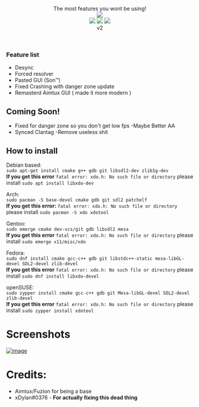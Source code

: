 <p align="center">
  The most features you wont be using! <br>
  <img src="https://flat.badgen.net/badge/VAC/Undetected./green?icon=terminal"><br>
  <img src="https://forthebadge.com/images/badges/made-with-c.svg">
  <img src="https://forthebadge.com/images/badges/made-with-c-plus-plus.svg">
<img src="https://i.ibb.co/YjHMLYd/niggatoni.png"><br>v2
</p> <br>

### Feature list <br>

- Desync
- Forced resolver
- Pasted GUI (Son:tm:)
- Fixed Crashing with danger zone update
- Remasterd Aimtux GUI ( made it more modern )

## Coming Soon!
- Fixed for danger zone so you don't get low fps
-Maybe Better AA
- Synced Clantag
-Remove useless shit 

## How to install <br>




Debian based: <br>
```sudo apt-get install cmake g++ gdb git libsdl2-dev zlib1g-dev```<br> 
  **If you get this error** `fatal error: xdo.h: No such file or directory` please install ```sudo apt install libxdo-dev```

Arch: <br>
```sudo pacman -S base-devel cmake gdb git sdl2 patchelf``` <br> 
**If you get this error:** `fatal error: xdo.h: No such file or directory` please install ```sudo pacman -S xdo xdotool``` 

Gentoo: <br>
```sudo emerge cmake dev-vcs/git gdb libsdl2 mesa``` <br> 
   **If you get this error** `fatal error: xdo.h: No such file or directory` please install ```sudo emerge x11/misc/xdo ```

Fedora: <br>
```sudo dnf install cmake gcc-c++ gdb git libstdc++-static mesa-libGL-devel SDL2-devel zlib-devel``` <br> 
  **If you get this error** `fatal error: xdo.h: No such file or directory` please install ```sudo dnf install libxdo-devel ```

openSUSE: <br> 
```sudo zypper install cmake gcc-c++ gdb git Mesa-libGL-devel SDL2-devel zlib-devel``` <br> 
  **If you get this error** `fatal error: xdo.h: No such file or directory` please install ```sudo zypper install xdotool ```

# Screenshots
<a href="https://ibb.co/Y7hMcPr"><img src="https://i.ibb.co/MD74cZX/image.png" alt="image" border="0"></a>



# Credits:
- Aimtux/Fuzion for being a base
- xDylan#0376 - **For actually fixing this dead thing**
